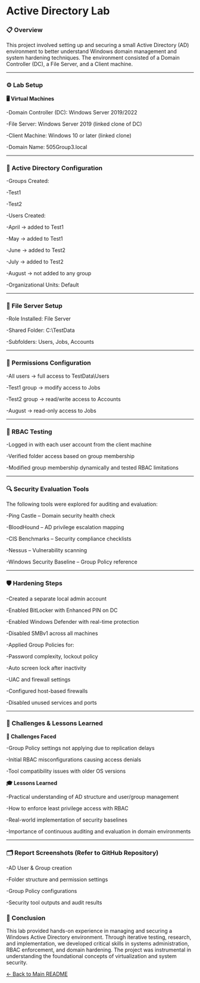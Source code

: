 
# Active Directory Lab

### 📋 Overview <br>

This project involved setting up and securing a small Active Directory (AD) environment to better understand Windows domain management and system hardening techniques. The environment consisted of a Domain Controller (DC), a File Server, and a Client machine.

---

### ⚙️ Lab Setup <br>

**🖥️ Virtual Machines** <br>

-Domain Controller (DC): Windows Server 2019/2022

-File Server: Windows Server 2019 (linked clone of DC)

-Client Machine: Windows 10 or later (linked clone)

-Domain Name: 505Group3.local

---

### 🧱 Active Directory Configuration <br>

-Groups Created:

  -Test1

  -Test2

-Users Created:

  -April → added to Test1

  -May → added to Test1

  -June → added to Test2

  -July → added to Test2

  -August → not added to any group

-Organizational Units: Default

---

### 📁 File Server Setup <br>

-Role Installed: File Server

-Shared Folder: C:\TestData

   -Subfolders: Users, Jobs, Accounts

---

### 🔐 Permissions Configuration <br>

-All users → full access to TestData\Users

-Test1 group → modify access to Jobs

-Test2 group → read/write access to Accounts

-August → read-only access to Jobs

---

### 🧪 RBAC Testing <br>

-Logged in with each user account from the client machine

-Verified folder access based on group membership

-Modified group membership dynamically and tested RBAC limitations

---

### 🔍 Security Evaluation Tools <br>

The following tools were explored for auditing and evaluation:

-Ping Castle – Domain security health check

-BloodHound – AD privilege escalation mapping

-CIS Benchmarks – Security compliance checklists

-Nessus – Vulnerability scanning

-Windows Security Baseline – Group Policy reference

---

### 🛡️ Hardening Steps <br>

-Created a separate local admin account

-Enabled BitLocker with Enhanced PIN on DC

-Enabled Windows Defender with real-time protection

-Disabled SMBv1 across all machines

-Applied Group Policies for:

  -Password complexity, lockout policy

  -Auto screen lock after inactivity

  -UAC and firewall settings

-Configured host-based firewalls

-Disabled unused services and ports

---

### 🧾 Challenges & Lessons Learned <br>

**🔧 Challenges Faced**

-Group Policy settings not applying due to replication delays

-Initial RBAC misconfigurations causing access denials

-Tool compatibility issues with older OS versions

**🎓 Lessons Learned <br>**

-Practical understanding of AD structure and user/group management

-How to enforce least privilege access with RBAC

-Real-world implementation of security baselines

-Importance of continuous auditing and evaluation in domain environments

---

### 🗂️ Report Screenshots (Refer to GitHub Repository) <br>

-AD User & Group creation

-Folder structure and permission settings

-Group Policy configurations

-Security tool outputs and audit results

### 📌 Conclusion

This lab provided hands-on experience in managing and securing a Windows Active Directory environment. Through iterative testing, research, and implementation, we developed critical skills in systems administration, RBAC enforcement, and domain hardening. The project was instrumental in understanding the foundational concepts of virtualization and system security.



[← Back to Main README](https://github.com/mmransem09/README.md)
